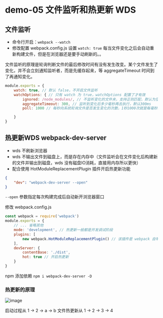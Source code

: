 # demo-05 文件监听和热更新 WDS
## 文件监听
- 命令行开启：`webpack --watch`
- 修改配置 webpack.config.js 设置 `watch: true`
每当文件变化之后会自动重新构建文件，但是在浏览器还是要手动刷新的。。

文件监听的原理是轮询判断文件的最后修改时间有没有发生改变。某个文件发生了变化，并不会立刻通知监听者，而是先缓存起来，等 aggregateTimeout 时间到了再通知变化。

```javascript
module.exports = {
    watch: true, // 默认 false，不开启文件监听
    watchOptions: { // 只有 watch 为 true，watchOptions 配置了才有效
        ignored: /node_modules/, // 不监听变化的文件夹，支持正则匹配，默认为空
        aggregateTimeout: 300, // 监听到变化后多少毫秒再去执行，默认300ms
        poll: 1000 // 每秒向系统轮询文件是否发生变化的次数，1秒1000次就是每毫秒1次，默认1000

    }
}
```

## 热更新WDS webpack-dev-server
- wds 不刷新浏览器
- wds 不输出文件到磁盘上，而是存在内存中（文件监听会在文件变化后构建新的文件并输出到磁盘，wds 没有磁盘IO消耗，直接用内存所以更快）
- 配合使用 HotModuleReplacementPlugin 插件开启热更新功能

```json
{
    "dev": "webpack-dev-server --open" 
}
```
`--open` 参数指定每次构建完成后自动新开浏览器窗口

修改 webpack.config.js
```javascript
const webpack = require('webpack')
module.exports = {
    // ... 省略其他
    mode: 'development', // 热更新一般都是开发调试阶段
    plugins: [
        new webpack.HotModuleReplacementPlugin() // 该插件是 webpack 自带的
    ],
    devServer: {
        contentBase: './dist',
        hot: true // 开启热更新
    }
}
```

npm 添加依赖
`npm i webpack-dev-server -D`


### 热更新的原理

![image](https://user-images.githubusercontent.com/20458239/79695507-d9992e00-82a9-11ea-8642-17cdf2207afe.png)

启动过程从 1 -> 2 -> a -> b
文件热更新从 1 -> 2 -> 3 -> 4




